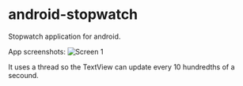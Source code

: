 android-stopwatch
=================

Stopwatch application for android. 

App screenshots:
![Screen 1](http://i.imgur.com/kmknjTL.png?raw=true)

It uses a thread so the TextView can update every 10 hundredths of a secound.
